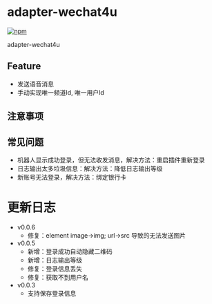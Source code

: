 # adapter-wechat4u

[![npm](https://img.shields.io/npm/v/koishi-plugin-adapter-wechat4u?style=flat-square)](https://www.npmjs.com/package/koishi-plugin-adapter-wechat4u)

adapter-wechat4u

## Feature

- 发送语音消息
- 手动实现唯一频道Id, 唯一用户Id

## 注意事项

## 常见问题

- 机器人显示成功登录，但无法收发消息，解决方法：重启插件重新登录
- 日志输出太多垃圾信息：解决方法：降低日志输出等级
- 新账号无法登录，解决方法：绑定银行卡

# 更新日志

- v0.0.6
    - 修复：element image->img; url->src 导致的无法发送图片
- v0.0.5
    - 新增：登录成功自动隐藏二维码
    - 新增：日志输出等级
    - 修复：登录信息丢失
    - 修复：获取不到用户名
- v0.0.3
    - 支持保存登录信息